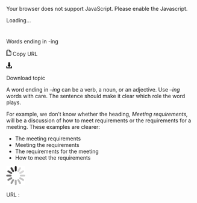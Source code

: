 Your browser does not support JavaScript. Please enable the Javascript.

Loading...

# 

Words ending in -ing

![Copy URL](ing-words_files/Copy.png)
Copy URL

![Download](ing-words_files/Download.png)

Download topic

A word ending in *–ing* can be a verb, a noun, or an adjective. Use *–ing* words with care. The sentence should make it clear which role the word plays. 

For example, we don’t know whether the heading, *Meeting requirements,* will be a discussion of how to meet requirements or the requirements for a meeting. These examples are clearer:

  - The meeting requirements
  - Meeting the requirements
  - The requirements for the meeting
  - How to meet the requirements

![In progress](ing-words_files/activity-large.gif)

URL :
